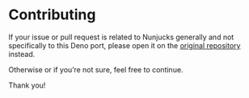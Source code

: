 # Contributing

If your issue or pull request is related to Nunjucks generally
and not specifically to this Deno port, please open it on the
[original repository](https://github.com/mozilla/nunjucks) instead.

Otherwise or if you’re not sure, feel free to continue.

Thank you!
